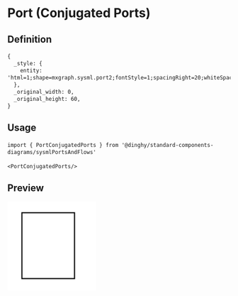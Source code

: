 # Port (Conjugated Ports)

## Definition

```
{
  _style: { 
    entity: 'html=1;shape=mxgraph.sysml.port2;fontStyle=1;spacingRight=20;whiteSpace=wrap;align=center;',
  },
  _original_width: 0,
  _original_height: 60,
}
```

## Usage

```
import { PortConjugatedPorts } from '@dinghy/standard-components-diagrams/sysmlPortsAndFlows'

<PortConjugatedPorts/>
```

## Preview

<img src="./port-conjugated-ports.png" width="200"/>
